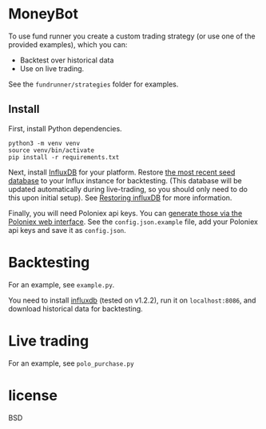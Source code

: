 # MoneyBot

To use fund runner you create a custom trading strategy (or use one of the provided examples), which you can:
* Backtest over historical data
* Use on live trading.

See the `fundrunner/strategies` folder for examples.

## Install

First, install Python dependencies.

```
python3 -m venv venv
source venv/bin/activate
pip install -r requirements.txt
```

Next, install [InfluxDB](https://infuxdata.com) for your platform.
Restore [the most recent seed database](https://github.com/elsehow/moneybot/releases/tag/database) to your Influx instance for backtesting.
(This database will be updated automatically during live-trading, so you should only need to do this upon initial setup).
See [Restoring influxDB](https://docs.influxdata.com/influxdb/v1.2/administration/backup_and_restore/#restore) for more information.

Finally, you will need Poloniex api keys. You can [generate those via the Poloniex web interface](https://www.youtube.com/watch?v=OScIbgXZoW0).
See the `config.json.example` file, add your Poloniex api keys and save it as `config.json`.

# Backtesting
For an example, see `example.py`.

You need to install [influxdb](https://www.influxdata.com/) (tested on v1.2.2), run it on `localhost:8086`, and download historical data for backtesting. 

# Live trading

For an example, see `polo_purchase.py`

# license

BSD
